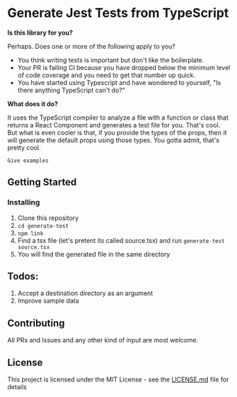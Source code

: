 # Generate Jest Tests from TypeScript

**Is this library for you?**

Perhaps. Does one or more of the following apply to you?

- You think writing tests is important but don't like the boilerplate.
- Your PR is failing CI because you have dropped below the minimum level of code coverage and you need to get that number up quick.
- You have started using Typescript and have wondered to yourself, "Is there anything TypeScript can't do?"

**What does it do?**

It uses the TypeScript compiler to analyze a file with a function or class that returns a React Component and generates a test file for you. That's cool. But what is even cooler is that, if you provide the types of the props, then it will generate the default props using those types. You gotta admit, that's pretty cool.

```
Give examples
```

## Getting Started

### Installing

1. Clone this repository
2. `cd generate-test`
3. `npm link`
4. Find a tsx file (let's pretent its called source.tsx) and run `generate-test source.tsx`
5. You will find the generated file in the same directory

## Todos:

1. Accept a destination directory as an argument
2. Improve sample data

## Contributing

All PRs and Issues and any other kind of input are most welcome.

## License

This project is licensed under the MIT License - see the [LICENSE.md](LICENSE.md) file for details
